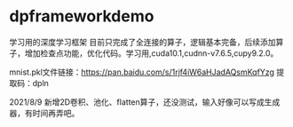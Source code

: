 # dpframeworkdemo
学习用的深度学习框架
目前只完成了全连接的算子，逻辑基本完备，后续添加算子，增加检查点功能，优化代码。学习用,cuda10.1,cudnn-v7.6.5,cupy9.2.0。

mnist.pkl文件链接：https://pan.baidu.com/s/1rjf4iW6aHJadAQsmKqfYzg 提取码：dpln

2021/8/9
新增2D卷积、池化、flatten算子，还没测试，输入好像可以写成生成器，有时间再弄吧。
